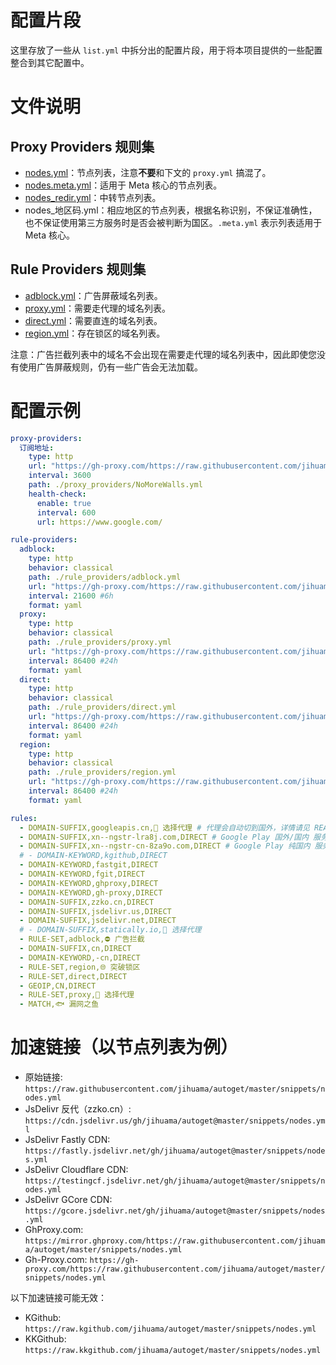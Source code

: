 # 配置片段

这里存放了一些从 `list.yml` 中拆分出的配置片段，用于将本项目提供的一些配置整合到其它配置中。

# 文件说明

## Proxy Providers 规则集

- [nodes.yml](./nodes.yml)：节点列表，注意**不要**和下文的 `proxy.yml` 搞混了。
- [nodes.meta.yml](./nodes.meta.yml)：适用于 Meta 核心的节点列表。
- [nodes_redir.yml](./nodes_redir.yml)：中转节点列表。
- nodes_地区码.yml：相应地区的节点列表，根据名称识别，不保证准确性，也不保证使用第三方服务时是否会被判断为国区。`.meta.yml` 表示列表适用于 Meta 核心。

## Rule Providers 规则集

- [adblock.yml](./adblock.yml)：广告屏蔽域名列表。
- [proxy.yml](./proxy.yml)：需要走代理的域名列表。
- [direct.yml](./direct.yml)：需要直连的域名列表。
- [region.yml](./region.yml)：存在锁区的域名列表。

注意：广告拦截列表中的域名不会出现在需要走代理的域名列表中，因此即使您没有使用广告屏蔽规则，仍有一些广告会无法加载。

# 配置示例

```yaml
proxy-providers:
  订阅地址:
    type: http
    url: "https://gh-proxy.com/https://raw.githubusercontent.com/jihuama/autoget/master/snippets/nodes.yml"
    interval: 3600
    path: ./proxy_providers/NoMoreWalls.yml
    health-check:
      enable: true
      interval: 600
      url: https://www.google.com/

rule-providers:
  adblock:
    type: http
    behavior: classical
    path: ./rule_providers/adblock.yml
    url: "https://gh-proxy.com/https://raw.githubusercontent.com/jihuama/autoget/master/snippets/adblock.yml"
    interval: 21600 #6h
    format: yaml
  proxy:
    type: http
    behavior: classical
    path: ./rule_providers/proxy.yml
    url: "https://gh-proxy.com/https://raw.githubusercontent.com/jihuama/autoget/master/snippets/proxy.yml"
    interval: 86400 #24h
    format: yaml
  direct:
    type: http
    behavior: classical
    path: ./rule_providers/direct.yml
    url: "https://gh-proxy.com/https://raw.githubusercontent.com/jihuama/autoget/master/snippets/direct.yml"
    interval: 86400 #24h
    format: yaml
  region:
    type: http
    behavior: classical
    path: ./rule_providers/region.yml
    url: "https://gh-proxy.com/https://raw.githubusercontent.com/jihuama/autoget/master/snippets/region.yml"
    interval: 86400 #24h
    format: yaml

rules:
  - DOMAIN-SUFFIX,googleapis.cn,🚀 选择代理 # 代理会自动切到国外，详情请见 README
  - DOMAIN-SUFFIX,xn--ngstr-lra8j.com,DIRECT # Google Play 国外/国内 服务器
  - DOMAIN-SUFFIX,xn--ngstr-cn-8za9o.com,DIRECT # Google Play 纯国内 服务器，尚未完成部署
  # - DOMAIN-KEYWORD,kgithub,DIRECT
  - DOMAIN-KEYWORD,fastgit,DIRECT
  - DOMAIN-KEYWORD,fgit,DIRECT
  - DOMAIN-KEYWORD,ghproxy,DIRECT
  - DOMAIN-KEYWORD,gh-proxy,DIRECT
  - DOMAIN-SUFFIX,zzko.cn,DIRECT
  - DOMAIN-SUFFIX,jsdelivr.us,DIRECT
  - DOMAIN-SUFFIX,jsdelivr.net,DIRECT
  # - DOMAIN-SUFFIX,statically.io,🚀 选择代理
  - RULE-SET,adblock,⛔ 广告拦截
  - DOMAIN-SUFFIX,cn,DIRECT
  - DOMAIN-KEYWORD,-cn,DIRECT
  - RULE-SET,region,🌐 突破锁区
  - RULE-SET,direct,DIRECT
  - GEOIP,CN,DIRECT
  - RULE-SET,proxy,🚀 选择代理
  - MATCH,🐟 漏网之鱼
```

# 加速链接（以节点列表为例）
- 原始链接: `https://raw.githubusercontent.com/jihuama/autoget/master/snippets/nodes.yml`
- JsDelivr 反代（zzko.cn）: `https://cdn.jsdelivr.us/gh/jihuama/autoget@master/snippets/nodes.yml`
- JsDelivr Fastly CDN: `https://fastly.jsdelivr.net/gh/jihuama/autoget@master/snippets/nodes.yml`
- JsDelivr Cloudflare CDN: `https://testingcf.jsdelivr.net/gh/jihuama/autoget@master/snippets/nodes.yml`
- JsDelivr GCore CDN: `https://gcore.jsdelivr.net/gh/jihuama/autoget@master/snippets/nodes.yml`
- GhProxy.com: `https://mirror.ghproxy.com/https://raw.githubusercontent.com/jihuama/autoget/master/snippets/nodes.yml`
- Gh-Proxy.com: `https://gh-proxy.com/https://raw.githubusercontent.com/jihuama/autoget/master/snippets/nodes.yml`

以下加速链接可能无效：
- KGithub: `https://raw.kgithub.com/jihuama/autoget/master/snippets/nodes.yml`
- KKGithub: `https://raw.kkgithub.com/jihuama/autoget/master/snippets/nodes.yml`
